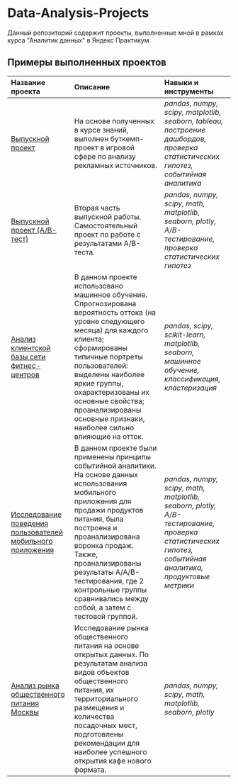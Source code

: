 # Data-Analysis-Projects

Данный репозиторий содержит проекты, выполненные мной в рамках курса "Аналитик данных" в Яндекс Практикум.

## Примеры выполненных проектов

| Название проекта | Описание | Навыки и инструменты | 
| :---------------------- | :---------------------- | :---------------------- |
| [Выпускной проект](https://github.com/pozdniakova-natalia/Data-Analysis-Projects/tree/main/Ad_sources_analysis) | На основе полученных в курсе знаний, выполнен буткемп-проект в игровой сфере по анализу рекламных источников. | *pandas, numpy, scipy, matplotlib, seaborn, tableau, построение дашбордов, проверка статистических гипотез, событийная аналитика* |
| [Выпускной проект (А/B-тест)](https://github.com/pozdniakova-natalia/Data-Analysis-Projects/tree/main/AB_test_evaluation) | Вторая часть выпускной работы. Самостоятельный проект по работе с результатами A/B-теста. | *pandas, numpy, scipy, math, matplotlib, seaborn, plotly, A/B-тестирование, проверка статистических гипотез* |
| [Анализ клиентской базы сети фитнес-центров](https://github.com/pozdniakova-natalia/Data-Analysis-Projects/tree/main/%D0%A1ustomer%20churn) | В данном проекте использовано машинное обучение. Спрогнозирована вероятность оттока (на уровне следующего месяца) для каждого клиента; сформированы типичные портреты пользователей: выделены наиболее яркие группы, охарактеризованы их основные свойства; проанализированы основные признаки, наиболее сильно влияющие на отток. | *pandas, scipy, scikit-learn, matplotlib, seaborn, машинное обучение, классификация, кластеризация* |
| [Исследование поведения пользователей мобильного приложения](https://github.com/pozdniakova-natalia/Data-Analysis-Projects/tree/main/Research_of_app_user_behavior) | В данном проекте были применены принципы событийной аналитики. На основе данных использования мобильного приложения для продажи продуктов питания, была построена и проанализирована воронка продаж. Также, проанализированы результаты A/A/B-тестирования, где 2 контрольные группы сравнивались между собой, а затем с тестовой группой. | *pandas, numpy, scipy, math, matplotlib, seaborn, plotly, A/B-тестирование, проверка статистических гипотез, событийная аналитика, продуктовые метрики* |
| [Анализ рынка общественного питания Москвы](https://github.com/pozdniakova-natalia/Data-Analysis-Projects/tree/main/Market_analysis_of_catering_establishments) | Исследование рынка общественного питания на основе открытых данных. По результатам анализа видов объектов общественного питания, их территориального размещения и количества посадочных мест, подготовлены рекомендации для наиболее успешного открытия кафе нового формата. | *pandas, numpy, scipy, math, matplotlib, seaborn, plotly* |
